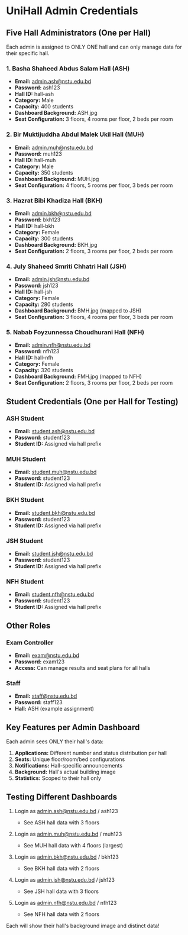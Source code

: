 # UniHall Admin Credentials

## Five Hall Administrators (One per Hall)

Each admin is assigned to ONLY ONE hall and can only manage data for their specific hall.

### 1. Basha Shaheed Abdus Salam Hall (ASH)
- **Email:** admin.ash@nstu.edu.bd
- **Password:** ash123
- **Hall ID:** hall-ash
- **Category:** Male
- **Capacity:** 400 students
- **Dashboard Background:** ASH.jpg
- **Seat Configuration:** 3 floors, 4 rooms per floor, 2 beds per room

### 2. Bir Muktijuddha Abdul Malek Ukil Hall (MUH)
- **Email:** admin.muh@nstu.edu.bd
- **Password:** muh123
- **Hall ID:** hall-muh
- **Category:** Male
- **Capacity:** 350 students
- **Dashboard Background:** MUH.jpg
- **Seat Configuration:** 4 floors, 5 rooms per floor, 3 beds per room

### 3. Hazrat Bibi Khadiza Hall (BKH)
- **Email:** admin.bkh@nstu.edu.bd
- **Password:** bkh123
- **Hall ID:** hall-bkh
- **Category:** Female
- **Capacity:** 300 students
- **Dashboard Background:** BKH.jpg
- **Seat Configuration:** 2 floors, 3 rooms per floor, 2 beds per room

### 4. July Shaheed Smriti Chhatri Hall (JSH)
- **Email:** admin.jsh@nstu.edu.bd
- **Password:** jsh123
- **Hall ID:** hall-jsh
- **Category:** Female
- **Capacity:** 280 students
- **Dashboard Background:** BMH.jpg (mapped to JSH)
- **Seat Configuration:** 3 floors, 4 rooms per floor, 3 beds per room

### 5. Nabab Foyzunnessa Choudhurani Hall (NFH)
- **Email:** admin.nfh@nstu.edu.bd
- **Password:** nfh123
- **Hall ID:** hall-nfh
- **Category:** Female
- **Capacity:** 320 students
- **Dashboard Background:** FMH.jpg (mapped to NFH)
- **Seat Configuration:** 2 floors, 3 rooms per floor, 2 beds per room

## Student Credentials (One per Hall for Testing)

### ASH Student
- **Email:** student.ash@nstu.edu.bd
- **Password:** student123
- **Student ID:** Assigned via hall prefix

### MUH Student
- **Email:** student.muh@nstu.edu.bd
- **Password:** student123
- **Student ID:** Assigned via hall prefix

### BKH Student
- **Email:** student.bkh@nstu.edu.bd
- **Password:** student123
- **Student ID:** Assigned via hall prefix

### JSH Student
- **Email:** student.jsh@nstu.edu.bd
- **Password:** student123
- **Student ID:** Assigned via hall prefix

### NFH Student
- **Email:** student.nfh@nstu.edu.bd
- **Password:** student123
- **Student ID:** Assigned via hall prefix

## Other Roles

### Exam Controller
- **Email:** exam@nstu.edu.bd
- **Password:** exam123
- **Access:** Can manage results and seat plans for all halls

### Staff
- **Email:** staff@nstu.edu.bd
- **Password:** staff123
- **Hall:** ASH (example assignment)

## Key Features per Admin Dashboard

Each admin sees ONLY their hall's data:

1. **Applications:** Different number and status distribution per hall
2. **Seats:** Unique floor/room/bed configurations
3. **Notifications:** Hall-specific announcements
4. **Background:** Hall's actual building image
5. **Statistics:** Scoped to their hall only

## Testing Different Dashboards

1. Login as admin.ash@nstu.edu.bd / ash123
   - See ASH hall data with 3 floors
   
2. Login as admin.muh@nstu.edu.bd / muh123
   - See MUH hall data with 4 floors (largest)
   
3. Login as admin.bkh@nstu.edu.bd / bkh123
   - See BKH hall data with 2 floors
   
4. Login as admin.jsh@nstu.edu.bd / jsh123
   - See JSH hall data with 3 floors
   
5. Login as admin.nfh@nstu.edu.bd / nfh123
   - See NFH hall data with 2 floors

Each will show their hall's background image and distinct data!
